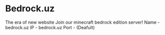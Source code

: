# Bedrock.uz
The era of new website
Join our minecraft bedrock edition server!
Name - bedrock.uz
IP - bedrock.uz
Port - (Deafult)

